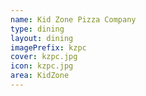 ```yaml
---
name: Kid Zone Pizza Company
type: dining
layout: dining 
imagePrefix: kzpc
cover: kzpc.jpg
icon: kzpc.jpg
area: KidZone
---
```

